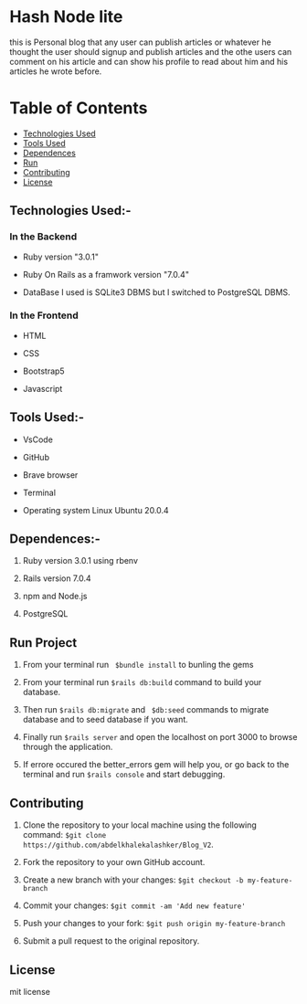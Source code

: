# Hash Node lite
this is Personal blog that any user can publish articles or whatever he thought the user should signup and publish articles and the othe users can comment on his article and can show his profile to read about him and his articles he wrote before.

   
# Table of Contents
* [Technologies Used](#technologies-used-)
* [Tools Used](#tools-used-)
* [Dependences](#dependences-)
* [Run](#run-project)
* [Contributing](#contributing)
* [License](#license)

    
## Technologies Used:-

  ### In the Backend

  * Ruby version "3.0.1"

  * Ruby On Rails as a framwork version "7.0.4"

  * DataBase I used  is SQLite3 DBMS but I switched to PostgreSQL DBMS.

  ### In the Frontend

  * HTML

  * CSS

  * Bootstrap5

  * Javascript
  
  
## Tools Used:-

  * VsCode  

  * GitHub

  * Brave browser

  * Terminal

  * Operating system Linux Ubuntu 20.0.4


## Dependences:-

  1. Ruby version 3.0.1 using rbenv 

  2. Rails version 7.0.4

  3. npm and Node.js

  4. PostgreSQL
    
## Run Project
   1. From your terminal run  ` $bundle install` to bunling the gems

   2. From your terminal run  ` $rails db:build ` command to build your database.
   
   3. Then run ` $rails db:migrate ` and ` $db:seed` commands to migrate database and to seed database if you want.

   4. Finally run ` $rails server ` and open the localhost on port 3000 to browse through the application.

   5. If errore occured the better_errors gem will help you, or go back to the terminal and run ` $rails console ` and start debugging.
 


## Contributing 
   1. Clone the repository to your local machine using the following command:
    `$git clone https://github.com/abdelkhalekalashker/Blog_V2`.

   2. Fork the repository to your own GitHub account.

   3. Create a new branch with your changes: `$git checkout -b my-feature-branch`

   4. Commit your changes: `$git commit -am 'Add new feature'`

   5. Push your changes to your fork: `$git push origin my-feature-branch`

   6. Submit a pull request to the original repository.


## License

   mit license

